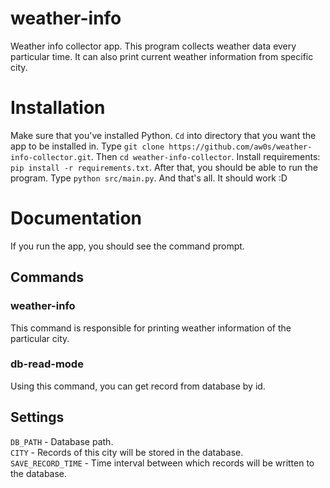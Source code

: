 # weather-info
Weather info collector app. This program collects weather data every particular time. It can also print current weather information from specific city. 

# Installation
Make sure that you've installed Python. `Cd` into directory that you want the app to be installed in. Type `git clone https://github.com/aw0s/weather-info-collector.git`. Then `cd weather-info-collector`. Install requirements: `pip install -r requirements.txt`. After that, you should be able to run the program.
Type `python src/main.py`. And that's all. It should work :D 

 # Documentation
 If you run the app, you should see the command prompt.
 
 ## Commands
 ### weather-info
 This command is responsible for printing weather information of the particular city.
 
 ### db-read-mode
 Using this command, you can get record from database by id.
 
 ## Settings
 `DB_PATH` - Database path.  
 `CITY` - Records of this city will be stored in the database.  
 `SAVE_RECORD_TIME` - Time interval between which records will be written to the database. 

